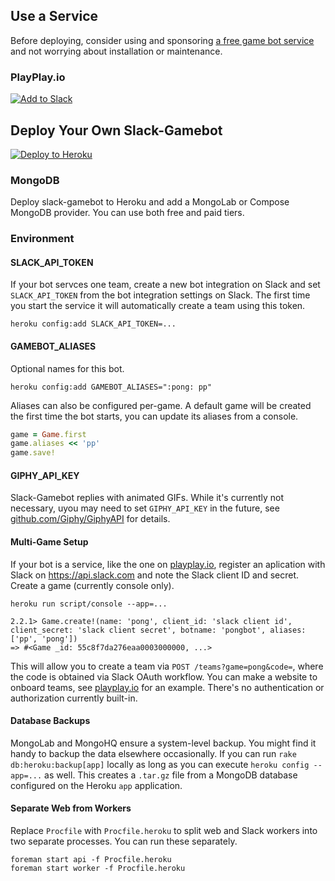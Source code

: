 ## Use a Service

Before deploying, consider using and sponsoring [a free game bot service](http://playplay.io) and not worrying about installation or maintenance.

### PlayPlay.io

[![Add to Slack](https://platform.slack-edge.com/img/add_to_slack@2x.png)](http://playplay.io)

## Deploy Your Own Slack-Gamebot

[![Deploy to Heroku](https://www.herokucdn.com/deploy/button.png)](https://heroku.com/deploy?template=https://github.com/dblock/slack-gamebot)

### MongoDB

Deploy slack-gamebot to Heroku and add a MongoLab or Compose MongoDB provider. You can use both free and paid tiers.

### Environment

#### SLACK_API_TOKEN

If your bot servces one team, create a new bot integration on Slack and set `SLACK_API_TOKEN` from the bot integration settings on Slack. The first time you start the service it will automatically create a team using this token.

```
heroku config:add SLACK_API_TOKEN=...
```

#### GAMEBOT_ALIASES

Optional names for this bot.

```
heroku config:add GAMEBOT_ALIASES=":pong: pp"
```

Aliases can also be configured per-game. A default game will be created the first time the bot starts, you can update its aliases from a console.

```ruby
game = Game.first
game.aliases << 'pp'
game.save!
```

#### GIPHY_API_KEY

Slack-Gamebot replies with animated GIFs. While it's currently not necessary, uyou may need to set `GIPHY_API_KEY` in the future, see [github.com/Giphy/GiphyAPI](https://github.com/Giphy/GiphyAPI) for details.

#### Multi-Game Setup

If your bot is a service, like the one on [playplay.io](http://playplay.io), register an aplication with Slack on https://api.slack.com and note the Slack client ID and secret. Create a game (currently console only).

```
heroku run script/console --app=...

2.2.1> Game.create!(name: 'pong', client_id: 'slack client id', client_secret: 'slack client secret', botname: 'pongbot', aliases: ['pp', 'pong'])
=> #<Game _id: 55c8f7da276eaa0003000000, ...>
```

This will allow you to create a team via `POST /teams?game=pong&code=`, where the code is obtained via Slack OAuth workflow. You can make a website to onboard teams, see [playplay.io](https://github.com/playplayio/playplay.io) for an example. There's no authentication or authorization currently built-in.

#### Database Backups

MongoLab and MongoHQ ensure a system-level backup. You might find it handy to backup the data elsewhere occasionally. If you can run `rake db:heroku:backup[app]` locally as long as you can execute `heroku config --app=...` as well. This creates a `.tar.gz` file from a MongoDB database configured on the Heroku `app` application.

#### Separate Web from Workers

Replace `Procfile` with `Procfile.heroku` to split web and Slack workers into two separate processes. You can run these separately.

```
foreman start api -f Procfile.heroku
foreman start worker -f Procfile.heroku
```
